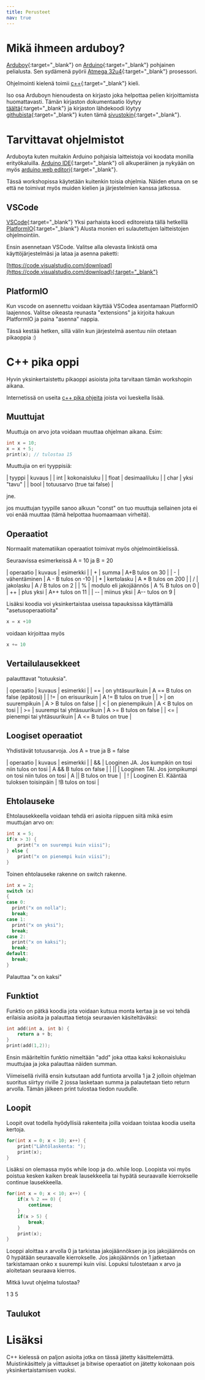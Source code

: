 ```yaml
---
title: Perusteet
nav: true
---
```


# Mikä ihmeen arduboy?

[Arduboy](https://arduboy.com/){:target="_blank"} on [Arduino](https://www.arduino.cc/){:target="_blank"} pohjainen pelialusta. Sen sydämenä pyörii [Atmega 32u4](https://www.microchip.com/wwwproducts/en/ATmega32u4){:target="_blank"} prosessori.

Ohjelmointi kielenä toimii [c++](https://en.wikipedia.org/wiki/C%2B%2B){:target="_blank"} kieli.

Iso osa Arduboyn hienoudesta on kirjasto joka helpottaa pelien kirjoittamista huomattavasti. Tämän kirjaston dokumentaatio löytyy [täältä](https://mlxxxp.github.io/documents/Arduino/libraries/Arduboy2/Doxygen/html/index.html){:target="_blank"} ja kirjaston lähdekoodi löytyy [githubista](https://github.com/MLXXXp/Arduboy2){:target="_blank"} kuten tämä [sivustokin](https://github.com/tswfi/ArduboyWorkshop){:target="_blank"}.

# Tarvittavat ohjelmistot

Arduboyta kuten muitakin Arduino pohjaisia laitteistoja voi koodata monilla erityökaluilla. [Arduino IDE](https://www.arduino.cc/en/main/software){:target="_blank"} oli alkuperäinen ja nykyään on myös [arduino web editori](https://create.arduino.cc/){:target="_blank"}.

Tässä workshopissa käytetään kuitenkin toisia ohjelmia. Näiden etuna on se että ne toimivat myös muiden kielien ja järjestelmien kanssa jatkossa.

## VSCode

[VSCode](https://code.visualstudio.com/){:target="_blank"} Yksi parhaista koodi editoreista tällä hetkelllä
[PlatformIO](https://platformio.org/){:target="_blank"} Alusta monien eri sulautettujen laitteistojen ohjelmointiin.

Ensin asennetaan VSCode. Valitse alla olevasta linkistä oma käyttöjärjestelmäsi ja lataa ja asenna paketti:

[https://code.visualstudio.com/download](https://code.visualstudio.com/download){:target="_blank"}

## PlatformIO

Kun vscode on asennettu voidaan käyttää VSCodea asentamaan PlatformIO laajennos. Valitse oikeasta reunasta "extensions" ja kirjoita hakuun PlatformIO ja paina "asenna" nappia.

Tässä kestää hetken, sillä välin kun järjestelmä asentuu niin otetaan pikaoppia :)

# C++ pika oppi

Hyvin yksinkertaistettu pikaoppi asioista joita tarvitaan tämän workshopin aikana.

Internetissä on useita [c++ pika ohjeita](https://www.tutorialspoint.com/cplusplus/cpp_quick_guide.htm) joista voi lueskella lisää.

## Muuttujat

Muuttuja on arvo jota voidaan muuttaa ohjelman aikana. Esim:

```c
int x = 10;
x = x + 5;
print(x); // tulostaa 15
```

Muuttujia on eri tyyppisiä:

| tyyppi | kuvaus |
| int | kokonaisluku |
| float | desimaaliluku |
| char | yksi "tavu" |
| bool | totuusarvo (true tai false) |

jne.

jos muuttujan tyypille sanoo alkuun "const" on tuo muuttuja sellainen jota ei voi enää muuttaa (tämä helpottaa huomaamaan virheitä).

## Operaatiot

Normaalit matematiikan operaatiot toimivat myös ohjelmointikielissä.

Seuraavissa esimerkeissä A = 10 ja B = 20

| operaatio | kuvaus | esimerkki |
| + | summa | A+B tulos on 30 |
| - | vähentäminen | A - B tulos on -10 |
| * | kertolasku | A * B tulos on 200 |
| / | jakolasku | A / B tulos on 2 |
| % | modulo eli jakojäännös | A % B tulos on 0 |
| ++ | plus yksi | A++ tulos on 11 |
| -- | miinus yksi | A-- tulos on 9 |

Lisäksi koodia voi yksinkertaistaa useissa tapauksissa käyttämällä "asetusoperaatioita"

```c
x = x +10
```

voidaan kirjoittaa myös

```c
x += 10
```

## Vertailulausekkeet

palautttavat "totuuksia".

| operaatio | kuvaus | esimerkki |
| == | on yhtäsuurikuin | A == B tulos on false (epätosi) |
| != | on erisuurikuin | A != B tulos on true |
| > | on suurempikuin | A > B tulos on false |
| < | on pienempikuin | A < B tulos on tosi |
| >= | suurempi tai yhtäsuurikuin | A >= B tulos on false |
| <= | pienempi tai yhtäsuurikuin | A <= B tulos on true |

## Loogiset operaatiot

Yhdistävät totuusarvoja. Jos A = true ja B = false

| operaatio | kuvaus | esimerkki |
| && | Looginen JA. Jos kumpikin on tosi niin tulos on tosi | A && B tulos on false |
| || | Looginen TAI. Jos jompikumpi on tosi niin tulos on tosi | A || B tulos on true | 
| ! | Looginen EI. Kääntää tuloksen toisinpäin | !B tulos on tosi |

## Ehtolauseke

Ehtolausekkeella voidaan tehdä eri asioita riippuen siitä mikä esim muuttujan arvo on:

```c
int x = 5;
if(x > 3) {
    print("x on suurempi kuin viisi");
} else {
    print("x on pienempi kuin viisi");
}
```

Toinen ehtolauseke rakenne on switch rakenne.

```c
int x = 2;
switch (x)
{
case 0:
  print("x on nolla");
  break;
case 1:
  print("x on yksi");
  break;
case 2:
  print("x on kaksi");
  break;
default:
  break;
}
```

Palauttaa "x on kaksi"


## Funktiot

Funktio on pätkä koodia jota voidaan kutsua monta kertaa ja se voi tehdä erilaisia asioita ja palauttaa tietoja seuraavien käsiteltäväksi:

```c
int add(int a, int b) {
    return a + b;
}
print(add(1,2));
```

Ensin määriteltiin funktio nimeltään "add" joka ottaa kaksi kokonaisluku muuttujaa ja joka palauttaa näiden summan.

Viimeisellä rivillä ensin kutsutaan add funtiota arvoilla 1 ja 2 jolloin ohjelman suoritus siirtyy riville 2 jossa lasketaan summa ja palautetaan tieto return arvolla. Tämän jälkeen print tulostaa tiedon ruudulle.

## Loopit

Loopit ovat todella hyödyllisiä rakenteita joilla voidaan toistaa koodia useita kertoja.

```c
for(int x = 0; x < 10; x++) {
    print("Lähtölaskenta: ");
    print(x);
}
```

Lisäksi on olemassa myös while loop ja do..while loop. Loopista voi myös poistua kesken kaiken break lausekkeella tai hypätä seuraavalle kierrokselle continue lausekkeella.

```c
for(int x = 0; x < 10; x++) {
    if(x % 2 == 0) {
        continue;
    }
    if(x > 5) {
        break;
    }
    print(x);
}
```

Looppi aloittaa x arvolla 0 ja tarkistaa jakojäännöksen ja jos jakojäännös on 0 hypätään seuraavalle kierrokselle. Jos jakojäännös on 1 jatketaan tarkistamaan onko x suurempi kuin viisi. Lopuksi tulostetaan x arvo ja aloitetaan seuraava kierros.

Mitkä luvut ohjelma tulostaa?

<div class="spoiler">
1
3
5
</div>


## Taulukot



# Lisäksi

C++ kielessä on paljon asioita jotka on tässä jätetty käsittelemättä. Muistinkäsittely ja viittaukset ja bitwise operaatiot on jätetty kokonaan pois yksinkertaistamisen vuoksi.